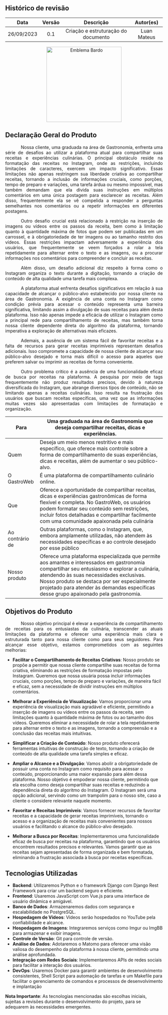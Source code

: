 ## Histórico de revisão

|    Data    | Versão |              Descrição              |  Autor(es)  |
| :--------: | :----: | :---------------------------------: | :---------: |
| 26/09/2023 |  0.1   | Criação e estruturação do documento | Luan Mateus |


<div style="text-align: center; margin: 3px">
<img src="https://raw.githubusercontent.com/mdsreq-fga-unb/2023.2-GastroWeb/GitPages/docs/images/escamadepeixe.png" alt="Emblema Bardo" style="width: 15rem">
</div>


## Declaração Geral do Produto

<p style="text-indent: 50px;text-align: justify;">Nossa cliente, uma graduada na área de Gastronomia, enfrenta uma série de desafios ao utilizar a plataforma atual para compartilhar suas receitas e experiências culinárias. O principal obstáculo reside na formatação das receitas no Instagram, onde as restrições, incluindo limitações de caracteres, exercem um impacto significativo. Essas limitações não apenas restringem sua liberdade criativa ao compartilhar receitas, tornando a inclusão de informações cruciais, como porções, tempo de preparo e variações, uma tarefa árdua ou mesmo impossível, mas também demandam que ela divida suas instruções em múltiplos comentários em uma única postagem para esclarecer as receitas. Além disso, frequentemente ela se vê compelida a responder a perguntas semelhantes nos comentários ou a repetir informações em diferentes postagens.
</p>
<p style="text-indent: 50px;text-align: justify;">Outro desafio crucial está relacionado à restrição na inserção de imagens ou vídeos entre os passos da receita, bem como à limitação quanto à quantidade máxima de fotos que podem ser publicadas em um carrossel, e à obrigatoriedade de ter imagens ou ao tamanho restrito dos vídeos. Essas restrições impactam adversamente a experiência dos usuários, que frequentemente se veem forçados a rolar a tela repetidamente para alternar entre o texto e as imagens, ou a procurar informações nos comentários para compreender e concluir as receitas.
</p>
<p style="text-indent: 50px;text-align: justify;">Além disso, um desafio adicional diz respeito à forma como o Instagram organiza o texto durante a digitação, tornando a criação de conteúdo de alta qualidade uma tarefa mais complexa.
</p>
<p style="text-indent: 50px;text-align: justify;">A plataforma atual enfrenta desafios significativos em relação à sua capacidade de alcançar o público-alvo estabelecido por nossa cliente na área de Gastronomia. A exigência de uma conta no Instagram como condição prévia para acessar o conteúdo representa uma barreira significativa, limitando assim a divulgação de suas receitas para além desta plataforma. Isso não apenas impede a eficácia de utilizar o Instagram como a principal rede para compartilhamento de receitas, mas também torna nossa cliente dependente direta do algoritmo da plataforma, tornando imperativa a exploração de alternativas mais eficazes.
</p>
<p style="text-indent: 50px;text-align: justify;">Ademais, a ausência de um sistema fácil de favoritar receitas e a falta de recursos para gerar receitas imprimíveis representam desafios adicionais. Isso compromete a capacidade de nossa cliente de alcançar seu público-alvo desejado e torna mais difícil o acesso para aqueles que preferem salvar ou imprimir as receitas de forma conveniente.
</p>
<p style="text-indent: 50px;text-align: justify;">Outro problema crítico é a ausência de uma funcionalidade eficaz de busca por receitas na plataforma. A pesquisa por meio de tags frequentemente não produz resultados precisos, devido à natureza diversificada do Instagram, que abrange diversos tipos de conteúdo, não se limitando apenas a receitas culinárias. Isso resulta na frustração dos usuários que buscam receitas específicas, uma vez que as informações muitas vezes são apresentadas com limitações de formatação e organização.
</p>

| Para            | Uma graduada na área de Gastronomia que deseja compartilhar receitas, dicas e experiências.                                                                                                                                                                                                                                      |
| --------------- | -------------------------------------------------------------------------------------------------------------------------------------------------------------------------------------------------------------------------------------------------------------------------------------------------------------------------------- |
| Quem            | Deseja um meio menos restritivo e mais específico, que oferece mais controle sobre a forma de compartilhamento de suas experiências, dicas e receitas, além de aumentar o seu público-alvo.                                                                                                                                      |
| O GastroWeb     | É uma plataforma de compartilhamento culinário online.                                                                                                                                                                                                                                                                           |
| Que             | Oferece a oportunidade de compartilhar receitas, dicas e experiências gastronômicas de forma flexível e completa. No GastroWeb, os usuários podem formatar seu conteúdo sem restrições, incluir fotos detalhadas e compartilhar facilmente com uma comunidade apaixonada pela culinária                                          |
| Ao contrário de | Outras plataformas, como o Instagram, que, embora amplamente utilizadas, não atendem às necessidades específicas e ao controle desejado por esse público                                                                                                                                                                         |
| Nosso produto   | Oferece uma plataforma especializada que permite aos amantes e interessados em gastronomia compartilhar seu entusiasmo e explorar a culinária, atendendo às suas necessidades exclusivas. Nosso produto se destaca por ser especialmente projetado para atender às demandas específicas desse grupo apaixonado pela gastronomia. |

## Objetivos do Produto

<p style="text-indent: 50px;text-align: justify;">Nosso objetivo principal é elevar a experiência de compartilhamento de receitas para os entusiastas da culinária, transcender as atuais limitações da plataforma e oferecer uma experiência mais clara e estruturada tanto para nossa cliente como para seus seguidores. Para alcançar esse objetivo, estamos comprometidos com as seguintes melhorias:
</p>


- **Facilitar o Compartilhamento de Receitas Criativas**: Nosso produto se propõe a permitir que nossa cliente compartilhe suas receitas de forma criativa, eliminando as restrições de formatação impostas pelo Instagram. Queremos que nossa usuária possa incluir informações cruciais, como porções, tempo de preparo e variações, de maneira fácil e eficaz, sem a necessidade de dividir instruções em múltiplos comentários.

- **Melhorar a Experiência de Visualização**: Vamos proporcionar uma experiência de visualização mais agradável e eficiente, permitindo a inserção de imagens ou vídeos entre os passos da receita, sem limitações quanto à quantidade máxima de fotos ou ao tamanho dos vídeos. Queremos eliminar a necessidade de rolar a tela repetidamente para alternar entre o texto e as imagens, tornando a compreensão e a conclusão das receitas mais intuitivas.

- **Simplificar a Criação de Conteúdo**: Nosso produto oferecerá ferramentas intuitivas de construção de texto, tornando a criação de conteúdo de alta qualidade uma tarefa simples e eficaz.

- **Ampliar o Alcance e a Divulgação**: Vamos abolir a obrigatoriedade de possuir uma conta no Instagram como requisito para acessar o conteúdo, proporcionando uma maior expansão para além dessa plataforma. Nosso objetivo é empoderar nossa cliente, permitindo que ela escolha como deseja compartilhar suas receitas e reduzindo a dependência direta do algoritmo do Instagram. O Instagram será uma opção adicional, servindo como um trampolim para o nosso site, caso a cliente o considere relevante naquele momento.

- **Favoritar e Receitas Imprimíveis**: Vamos fornecer recursos de favoritar receitas e a capacidade de gerar receitas imprimíveis, tornando o acesso e a organização de receitas mais convenientes para nossos usuários e facilitando o alcance do público-alvo desejado.

- **Melhorar a Busca por Receitas**: Implementaremos uma funcionalidade eficaz de busca por receitas na plataforma, garantindo que os usuários encontrem resultados precisos e relevantes. Vamos garantir que as receitas sejam apresentadas de forma organizada e bem formatada, eliminando a frustração associada à busca por receitas específicas.

## Tecnologias Utilizadas

- **Backend**: Utilizaremos Python e o framework Django com Django Rest Framework para criar um backend seguro e eficiente.
- **Frontend**: Usaremos JavaScript com Vue.js para uma interface de usuário dinâmica e amigável.
- **Banco de Dados**: Armazenaremos dados com segurança e escalabilidade no PostgreSQL.
- **Hospedagem de Vídeos**: Vídeos serão hospedados no YouTube pela confiabilidade e alcance.
- **Hospedagem de Imagens**: Integraremos serviços como Imgur ou ImgBB para armazenar e exibir imagens.
- **Controle de Versão**: Git para controle de versão.
- **Análise de Dados**: Adotaremos o Matomo para oferecer uma visão valiosa do desempenho da plataforma à nossa cliente, permitindo uma análise aprofundada.
- **Integração com Redes Sociais**: Implementaremos APIs de redes sociais para facilitar a interação dos usuários.
- **DevOps**: Usaremos Docker para garantir ambientes de desenvolvimento consistentes, Shell Script para automação de tarefas e um Makefile para facilitar o gerenciamento de comandos e processos de desenvolvimento e implantação

**Nota Importante**: As tecnologias mencionadas são escolhas iniciais, sujeitas a revisões durante o desenvolvimento do projeto, para se adequarem às necessidades emergentes.
